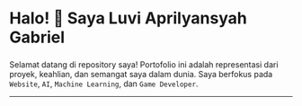 # Halo\! 👋 Saya Luvi Aprilyansyah Gabriel

### 

Selamat datang di repository saya\! Portofolio ini adalah representasi dari proyek, keahlian, dan semangat saya dalam dunia. Saya berfokus pada `Website`, `AI`, `Machine Learning`, dan `Game Developer`.

-----

<!-- ## 🚀 Sekilas tentang Saya

  * **Minat:** Saya memiliki minat yang mendalam dalam.
  * **Saat Ini Saya Bekerja dengan:**.
  * **Mencari:** Saya secara aktif mencari peluang di.

## 📂 Proyek Unggulan

Berikut adalah beberapa proyek terbaik saya. Setiap proyek mencerminkan keterampilan yang saya pelajari dan tantangan yang saya hadapi.

### [Nama Proyek 1]

  - **Deskripsi:**
  - **Teknologi yang Digunakan:**
  - **Fitur Kunci:**.
  - **Kunjungi:**

### [Nama Proyek 2]

  - **Deskripsi:**
  - **Teknologi yang Digunakan:**
  - **Fitur Kunci:**.
  - **Kunjungi:**

-----

## 🛠 Keahlian Saya

\!([https://skillicons.dev/icons?i=git,html,css,js,react,nodejs,python,docker](https://www.google.com/search?q=https://skillicons.dev/icons%3Fi%3Dgit,html,css,js,react,nodejs,python,docker))

\<br\>

## 📈 Statistik GitHub Saya

\<p align="center"\>
\<img src="[https://github-readme-stats.vercel.app/api?username=NAMA-PENGGUNA-ANDA\&show\_icons=true\&theme=dark](https://www.google.com/search?q=https://github-readme-stats.vercel.app/api%3Fusername%3DNAMA-PENGGUNA-ANDA%26show_icons%3Dtrue%26theme%3Ddark)" alt="Statistik GitHub" /\>
\<img src="[https://github-readme-stats.vercel.app/api/top-langs/?username=NAMA-PENGGUNA-ANDA\&layout=compact\&theme=dark](https://www.google.com/search?q=https://github-readme-stats.vercel.app/api/top-langs/%3Fusername%3DNAMA-PENGGUNA-ANDA%26layout%3Dcompact%26theme%3Ddark)" alt="Bahasa yang Digunakan" /\>
\</p\>

----- -->

<!-- ## 🤝 Mari Terhubung\!

Saya selalu terbuka untuk kolaborasi dan diskusi. Jangan ragu untuk menghubungi saya\!

  * **LinkedIn:** 
  * **Email:** itsluvi13@gmail.com
  * **Instagram:** @byl.rooks -->
  <!-- * **Situs Web/Blog:** -->